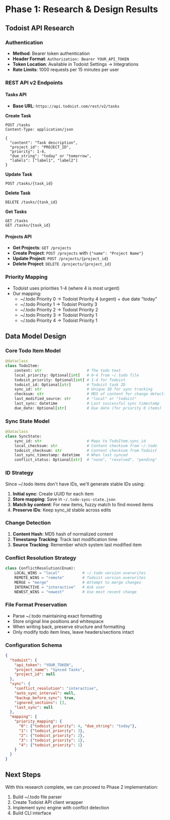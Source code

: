 # Phase 1: Research & Design Results

## Todoist API Research

### Authentication
- **Method**: Bearer token authentication
- **Header Format**: `Authorization: Bearer YOUR_API_TOKEN`
- **Token Location**: Available in Todoist Settings → Integrations
- **Rate Limits**: 1000 requests per 15 minutes per user

### REST API v2 Endpoints

#### Tasks API
- **Base URL**: `https://api.todoist.com/rest/v2/tasks`

**Create Task**
```
POST /tasks
Content-Type: application/json

{
  "content": "Task description",
  "project_id": "PROJECT_ID",
  "priority": 1-4,
  "due_string": "today" or "tomorrow",
  "labels": ["label1", "label2"]
}
```

**Update Task**
```
POST /tasks/{task_id}
```

**Delete Task**
```
DELETE /tasks/{task_id}
```

**Get Tasks**
```
GET /tasks
GET /tasks/{task_id}
```

#### Projects API
- **Get Projects**: `GET /projects`
- **Create Project**: `POST /projects` with `{"name": "Project Name"}`
- **Update Project**: `POST /projects/{project_id}`
- **Delete Project**: `DELETE /projects/{project_id}`

### Priority Mapping
- Todoist uses priorities 1-4 (where 4 is most urgent)
- Our mapping:
  - ~/.todo Priority 0 → Todoist Priority 4 (urgent) + due date "today"
  - ~/.todo Priority 1 → Todoist Priority 3
  - ~/.todo Priority 2 → Todoist Priority 2
  - ~/.todo Priority 3 → Todoist Priority 1
  - ~/.todo Priority 4 → Todoist Priority 1

## Data Model Design

### Core Todo Item Model
```python
@dataclass
class TodoItem:
    content: str                    # The todo text
    local_priority: Optional[int]   # 0-4 from ~/.todo file
    todoist_priority: Optional[int] # 1-4 for Todoist
    todoist_id: Optional[str]       # Todoist task ID
    sync_id: str                    # Unique ID for sync tracking
    checksum: str                   # MD5 of content for change detection
    last_modified_source: str       # "local" or "todoist"
    last_sync: datetime             # Last successful sync timestamp
    due_date: Optional[str]         # Due date (for priority 0 items)
```

### Sync State Model
```python
@dataclass
class SyncState:
    sync_id: str                    # Maps to TodoItem.sync_id
    local_checksum: str             # Content checksum from ~/.todo
    todoist_checksum: str           # Content checksum from Todoist
    last_sync_timestamp: datetime   # When last synced
    conflict_status: Optional[str]  # "none", "resolved", "pending"
```

### ID Strategy
Since ~/.todo items don't have IDs, we'll generate stable IDs using:
1. **Initial sync**: Create UUID for each item
2. **Store mapping**: Save in `~/.todo-sync-state.json`
3. **Match by content**: For new items, fuzzy match to find moved items
4. **Preserve IDs**: Keep sync_id stable across edits

### Change Detection
1. **Content Hash**: MD5 hash of normalized content
2. **Timestamp Tracking**: Track last modification time
3. **Source Tracking**: Remember which system last modified item

### Conflict Resolution Strategy
```python
class ConflictResolution(Enum):
    LOCAL_WINS = "local"          # ~/.todo version overwrites
    REMOTE_WINS = "remote"        # Todoist version overwrites
    MERGE = "merge"               # Attempt to merge changes
    INTERACTIVE = "interactive"   # Ask user
    NEWEST_WINS = "newest"        # Use most recent change
```

### File Format Preservation
- Parse ~/.todo maintaining exact formatting
- Store original line positions and whitespace
- When writing back, preserve structure and formatting
- Only modify todo item lines, leave headers/sections intact

### Configuration Schema
```json
{
  "todoist": {
    "api_token": "YOUR_TOKEN",
    "project_name": "Synced Tasks",
    "project_id": null
  },
  "sync": {
    "conflict_resolution": "interactive",
    "auto_sync_interval": null,
    "backup_before_sync": true,
    "ignored_sections": [],
    "last_sync": null
  },
  "mapping": {
    "priority_mapping": {
      "0": {"todoist_priority": 4, "due_string": "today"},
      "1": {"todoist_priority": 3},
      "2": {"todoist_priority": 2},
      "3": {"todoist_priority": 1},
      "4": {"todoist_priority": 1}
    }
  }
}
```

## Next Steps
With this research complete, we can proceed to Phase 2 implementation:
1. Build ~/.todo file parser
2. Create Todoist API client wrapper
3. Implement sync engine with conflict detection
4. Build CLI interface